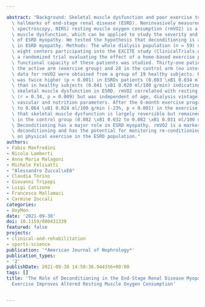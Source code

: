 ---
abstract: "Background: Skeletal muscle dysfunction and poor exercise tolerance are\
  \ hallmarks of end-stage renal disease (ESRD). Noninvasively measured (near-infrared\
  \ spectroscopy, NIRS) resting muscle oxygen consumption (rmVO2) is a biomarker of\
  \ muscle dysfunction, which can be applied to study the severity and the reversibility\
  \ of ESRD myopathy. We tested the hypothesis that deconditioning is a relevant factor\
  \ in ESRD myopathy. Methods: The whole dialysis population (n = 59) of two of the\
  \ eight centers participating into the EXCITE study (ClinicalTrials.gov NCT01255969),\
  \ a randomized trial evaluating the effect of a home-based exercise program on the\
  \ functional capacity of these patients was studied. Thirty-one patients were in\
  \ the active arm (exercise group) and 28 in the control arm (no intervention). Normative\
  \ data for rmVO2 were obtained from a group of 19 healthy subjects. Results: rmVO2\
  \ was twice higher (p < 0.001) in ESRDs patients (0.083 \xB1 0.034 ml/100 g/min)\
  \ than in healthy subjects (0.041 \xB1 0.020 ml/100 g/min) indicating substantial\
  \ skeletal muscle dysfunction in ESRD. rmVO2 correlated with resting heart rate\
  \ (r = 0.34, p = 0.009) but was independent of age, dialysis vintage, biochemical,\
  \ vascular and nutrition parameters. After the 6-month exercise program, rmVO2 reduced\
  \ to 0.064 \xB1 0.024 ml/100 g/min (-23%, p < 0.001) in the exercise group indicating\
  \ that skeletal muscle dysfunction is largely reversible but remained identical\
  \ in the control group (0.082 \xB1 0.032 to 0.082 \xB1 0.031 ml/100 g/min). Conclusion:\
  \ Deconditioning has a major role in ESRD myopathy. rmVO2 is a marker of physical\
  \ deconditioning and has the potential for monitoring re-conditioning programs based\
  \ on physical exercise in the ESRD population."
authors:
- Fabio Manfredini
- Nicola Lamberti
- Anna Maria Malagoni
- Michele Felisatti
- "Alessandro Zuccal\xE0"
- Claudia Torino
- Giovanni Tripepi
- Luigi Catizone
- Francesca Mallamaci
- Carmine Zoccali
categories:
- OxyMon
date: '2021-09-30'
doi: 10.1159/000431339
featured: false
projects:
- clinical-and-rehabilitation
- sports-science
publication: '*American Journal of Nephrology*'
publication_types:
- '2'
publishDate: 2021-09-30 14:50:36.944356+00:00
tags: []
title: 'The Role of Deconditioning in the End-Stage Renal Disease Myopathy: Physical
  Exercise Improves Altered Resting Muscle Oxygen Consumption'

---
